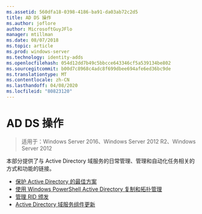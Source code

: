```yaml
---
ms.assetid: 560dfa18-0398-4186-ba91-da03ab72c2d5
title: AD DS 操作
ms.author: joflore
author: MicrosoftGuyJFlo
manager: mtillman
ms.date: 08/07/2018
ms.topic: article
ms.prod: windows-server
ms.technology: identity-adds
ms.openlocfilehash: 054d12dd7b49c5bbcce643346cf5a539134be802
ms.sourcegitcommit: b00d7c8968c4adc8f699dbee694afe6ed36bc9de
ms.translationtype: MT
ms.contentlocale: zh-CN
ms.lasthandoff: 04/08/2020
ms.locfileid: "80823120"
---
```

# <a name="ad-ds-operations"></a>AD DS 操作

>适用于：Windows Server 2016、Windows Server 2012 R2、Windows Server 2012

本部分提供了与 Active Directory 域服务的日常管理、管理和自动化任务相关的方式和功能的链接。
  
* [保护 Active Directory 的最佳方案](../../../ad-ds/plan/security-best-practices/Best-Practices-for-Securing-Active-Directory.md)  
* [使用 Windows PowerShell Active Directory 复制和拓扑管理](../../../ad-ds/manage/powershell/Active-Directory-Replication-and-Topology-Management-Using-Windows-PowerShell.md)  
* [管理 RID 颁发](../../../ad-ds/manage/Managing-RID-Issuance.md)  
* [Active Directory 域服务组件更新](../../../ad-ds/manage/component-updates/Active-Directory-Domain-Services-Component-Updates.md)
